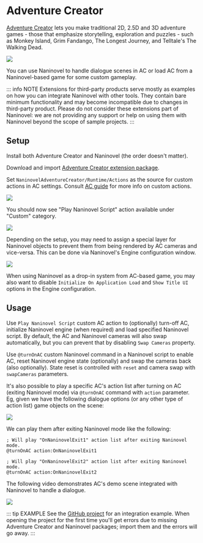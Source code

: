 # Adventure Creator

[Adventure Creator](https://www.adventurecreator.org/) lets you make traditional 2D, 2.5D and 3D adventure games - those that emphasize storytelling, exploration and puzzles - such as Monkey Island, Grim Fandango, The Longest Journey, and Telltale's The Walking Dead.

![](https://i.gyazo.com/74a12fa535198cb26a87a5037b15a988.jpg)

You can use Naninovel to handle dialogue scenes in AC or load AC from a Naninovel-based game for some custom gameplay.

::: info NOTE
Extensions for third-party products serve mostly as examples on how you can integrate Naninovel with other tools. They contain bare minimum functionality and may become incompatible due to changes in third-party product. Please do not consider these extensions part of Naninovel: we are not providing any support or help on using them with Naninovel beyond the scope of sample projects.
:::

## Setup

Install both Adventure Creator and Naninovel (the order doesn't matter).

Download and import [Adventure Creator extension package](https://github.com/Naninovel/AdventureCreator/raw/master/NaninovelAdventureCreator.unitypackage).

Set `NaninovelAdventureCreator/Runtime/Actions` as the source for custom actions in AC settings. Consult [AC guide](https://www.adventurecreator.org/tutorials/writing-custom-action) for more info on custom actions.

![](https://i.gyazo.com/59a162751411ec60a7cf5ad89e9a66ec.png)

You should now see "Play Naninovel Script" action available under "Custom" category.

![](https://i.gyazo.com/faf33afa1df8ff98ea04ef9cf1a44f8f.png)

Depending on the setup, you may need to assign a special layer for Naninovel objects to prevent them from being rendered by AC cameras and vice-versa. This can be done via Naninovel's Engine configuration window.

![](https://i.gyazo.com/ed765928c0420ec2b1e26d6bf4a66e6c.png)

When using Naninovel as a drop-in system from AC-based game, you may also want to disable `Initialize On Application Load` and `Show Title UI` options in the Engine configuration.

## Usage

Use `Play Naninovel Script` custom AC action to (optionally) turn-off AC, initialize Naninovel engine (when required) and load specified Naninovel script. By default, the AC and Naninovel cameras will also swap automatically, but you can prevent that by disabling `Swap Cameras` property.

Use `@turnOnAC` custom Naninovel command in a Naninovel script to enable AC, reset Naninovel engine state (optionally) and swap the cameras back (also optionally). State reset is controlled with `reset` and camera swap with `swapCameras` parameters.

It's also possible to play a specific AC's action list after turning on AC (exiting Naninovel mode) via `@turnOnAC` command with `action` parameter. Eg, given we have the following dialogue options (or any other type of action list) game objects on the scene:

![](https://i.gyazo.com/f743d9f61c995755271b602d09d8c6eb.png)

We can play them after exiting Naninovel mode like the following:

```nani
; Will play "OnNaninovelExit1" action list after exiting Naninovel mode.
@turnOnAC action:OnNaninovelExit1

; Will play "OnNaninovelExit2" action list after exiting Naninovel mode.
@turnOnAC action:OnNaninovelExit2
```

The following video demonstrates AC's demo scene integrated with Naninovel to handle a dialogue.

![](https://www.youtube.com/watch?v=7tOIFZRSAec)

::: tip EXAMPLE
See the [GitHub project](https://github.com/Naninovel/AdventureCreator) for an integration example. When opening the project for the first time you'll get errors due to missing Adventure Creator and Naninovel packages; import them and the errors will go away.
:::
